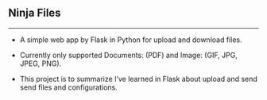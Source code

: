 


## Ninja Files

---

- A simple web app by Flask in Python for upload and download files.

- Currently only supported Documents: (PDF) and Image: (GIF, JPG, JPEG, PNG).

- This project is to summarize l've learned in Flask about upload and send send files and configurations.

